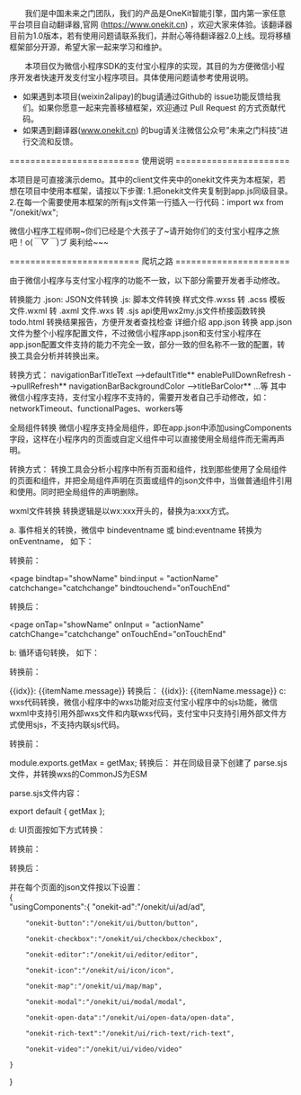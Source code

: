 &nbsp;&nbsp;&nbsp;&nbsp;&nbsp;&nbsp;&nbsp;我们是中国未来之门团队，我们的产品是OneKit智能引擎，国内第一家任意平台项目自动翻译器,官网 (https://www.onekit.cn) ，欢迎大家来体验。该翻译器目前为1.0版本，若有使用问题请联系我们，并耐心等待翻译器2.0上线。现将移植框架部分开源，希望大家一起来学习和维护。

&nbsp;&nbsp;&nbsp;&nbsp;&nbsp;&nbsp;&nbsp;本项目仅为微信小程序SDK的支付宝小程序的实现，其目的为方便微信小程序开发者快速开发支付宝小程序项目。具体使用问题请参考使用说明。

- 如果遇到本项目(weixin2alipay)的bug请通过Github的 issue功能反馈给我们。如果你愿意一起来完善移植框架，欢迎通过 Pull Request 的方式贡献代码。
- 如果遇到翻译器(www.onekit.cn) 的bug请关注微信公众号”未来之门科技”进行交流和反馈。


========================= 使用说明 ======================

本项目是可直接演示demo。其中的client文件夹中的onekit文件夹为本框架，若想在项目中使用本框架，请按以下步骤:
1.把onekit文件夹复制到app.js同级目录。
2.在每一个需要使用本框架的所有js文件第一行插入一行代码：import wx from "/onekit/wx";

微信小程序工程师啊\~你们已经是个大孩子了\~请开始你们的支付宝小程序之旅吧！o(*￣▽￣*)ブ 奥利给~~~


========================= 爬坑之路 ======================

由于微信小程序与支付宝小程序的功能不一致，以下部分需要开发者手动修改。

转换能力
 .json: JSON文件转换
 .js: 脚本文件转换
 样式文件.wxss 转 .acss
 模板文件.wxml 转 .axml
 文件.wxs 转 .sjs
 api使用wx2my.js文件桥接函数转换
 todo.html 转换结果报告，方便开发者查找检查
详细介绍
app.json 转换
app.json文件为整个小程序配置文件，不过微信小程序app.json和支付宝小程序在app.json配置文件支持的能力不完全一致，部分一致的但名称不一致的配置，转换工具会分析并转换出来。

转换方式：
navigationBarTitleText -->defaultTitle**
enablePullDownRefresh -->pullRefresh**
navigationBarBackgroundColor -->titleBarColor**
...等
其中微信小程序支持，支付宝小程序不支持的，需要开发者自己手动修改，如：networkTimeout、functionalPages、workers等

全局组件转换
微信小程序支持全局组件，即在app.json中添加usingComponents字段，这样在小程序内的页面或自定义组件中可以直接使用全局组件而无需再声明。

转换方式： 转换工具会分析小程序中所有页面和组件，找到那些使用了全局组件的页面和组件，并把全局组件声明在页面或组件的json文件中，当做普通组件引用和使用。同时把全局组件的声明删除。

wxml文件转换
转换逻辑是以wx:xxx开头的，替换为a:xxx方式。

a. 事件相关的转换，微信中 bindeventname 或 bind:eventname 转换为 onEventname， 如下：

转换前：

<page
  bindtap="showName"
  bind:input = "actionName"
  catchchange="catchchange"
  bindtouchend="onTouchEnd"
></page>
转换后：

<page
  onTap="showName"
  onInput = "actionName"
  catchChange="catchchange"
  onTouchEnd="onTouchEnd"
></page>
b: 循环语句转换， 如下：

转换前：

<view wx:for="{{array}}" wx:for-index="idx" wx:for-item="itemName" wx:key="unique">
  {{idx}}: {{itemName.message}}
</view>
转换后：

<view a:for="{{array}}" a:for-index="idx" a:for-item="itemName" a:key="unique">
  {{idx}}: {{itemName.message}}
</view>
c: wxs代码转换，微信小程序中的wxs功能对应支付宝小程序中的sjs功能，微信wxml中支持引用外部wxs文件和内联wxs代码，支付宝中只支持引用外部文件方式使用sjs，不支持内联sjs代码。

转换前：

<wxs src="../wxs/utils.wxs" module="utils" />
<wxs src="../wxs/utils.wxs" module="utils"> </wxs>

<wxs module="parse">
  module.exports.getMax = getMax;
</wxs>
转换后：

<import-sjs from="../wxs/utils.sjs" name="utils" />
<import-sjs from="../wxs/utils.sjs" name="utils"/>

<import-sjs from="./parse.sjs" name="sjsTest" />
并在同级目录下创建了 parse.sjs 文件，并转换wxs的CommonJS为ESM

parse.sjs文件内容：

 export default { getMax };

d: UI页面按如下方式转换：

转换前：

<buton/>
转换后：

<onekit-button/>

并在每个页面的json文件按以下设置：<br/>
{<br/>
	"usingComponents":{
		"onekit-ad":"/onekit/ui/ad/ad",

		"onekit-button":"/onekit/ui/button/button",

		"onekit-checkbox":"/onekit/ui/checkbox/checkbox",

		"onekit-editor":"/onekit/ui/editor/editor",

		"onekit-icon":"/onekit/ui/icon/icon",

		"onekit-map":"/onekit/ui/map/map",

		"onekit-modal":"/onekit/ui/modal/modal",

		"onekit-open-data":"/onekit/ui/open-data/open-data",

		"onekit-rich-text":"/onekit/ui/rich-text/rich-text",

		"onekit-video":"/onekit/ui/video/video"

	}
}
